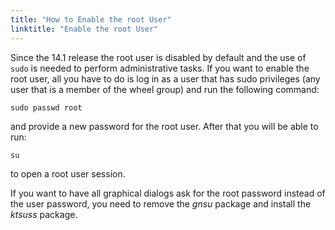 ```yaml
---
title: "How to Enable the root User"
linktitle: "Enable the root User"
---
```


Since the 14.1 release the root user is disabled by default and the use
of `sudo` is needed to perform administrative tasks. If you want to enable
the root user, all you have to do is log in as a user that has sudo
privileges (any user that is a member of the wheel group) and run the
following command:

```
sudo passwd root
```

and provide a new password for the root user. After that you will be
able to run:

```
su
```

to open a root user session.

If you want to have all graphical dialogs ask for the root password
instead of the user password, you need to remove the *gnsu* package and
install the *ktsuss* package.


